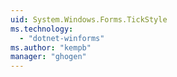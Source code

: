 ```yaml
---
uid: System.Windows.Forms.TickStyle
ms.technology: 
  - "dotnet-winforms"
ms.author: "kempb"
manager: "ghogen"
---
```

